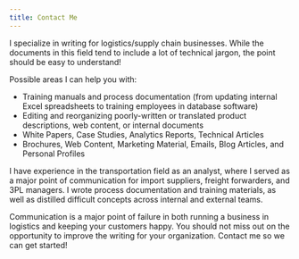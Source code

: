 ```yaml
---
title: Contact Me
---
```

I specialize in writing for logistics/supply chain businesses. While the documents in this field tend to include a lot of technical jargon, the point should be easy to understand!

Possible areas I can help you with:

* Training manuals and process documentation (from updating internal Excel spreadsheets to training employees in database software)
* Editing and reorganizing poorly-written or translated product descriptions, web content, or internal documents
* White Papers, Case Studies, Analytics Reports, Technical Articles
* Brochures, Web Content, Marketing Material, Emails, Blog Articles, and Personal Profiles

I have experience in the transportation field as an analyst, where I served as a major point of communication for import suppliers, freight forwarders, and 3PL managers. I wrote process documentation and training materials, as well as distilled difficult concepts across internal and external teams. 

Communication is a major point of failure in both running a business in logistics and keeping your customers happy. You should not miss out on the opportunity to improve the writing for your organization. Contact me so we can get started!
